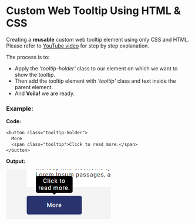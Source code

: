 # Custom Web Tooltip Using HTML & CSS
Creating a **reusable** custom web tooltip element using only CSS and HTML.
Please refer to [YouTube video](https://youtu.be/ym1GpIhFEP4) for step by step explanation.

The process is to:
* Apply the _'tooltip-holder'_ class to our element on which we want to show the tooltip.
* Then add the tooltip element with _'tooltip'_ class and text inside the  parent element.
* And **Voila!** we are ready.

### Example:

**Code:**
```
<button class="tooltip-holder">
  More
  <span class="tooltip">Click to read more.</span>
</button>
```

**Output:**

![Sample image](src/assets/tooltip-image.PNG)
